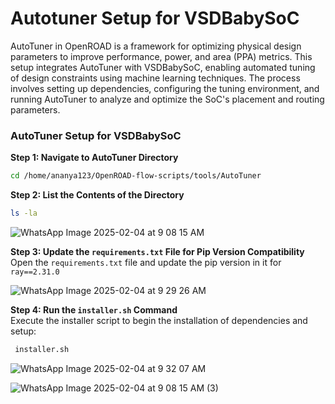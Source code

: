 # Autotuner Setup for VSDBabySoC
AutoTuner in OpenROAD is a framework for optimizing physical design parameters to improve performance, power, and area (PPA) metrics. This setup integrates AutoTuner with VSDBabySoC, enabling automated tuning of design constraints using machine learning techniques. The process involves setting up dependencies, configuring the tuning environment, and running AutoTuner to analyze and optimize the SoC's placement and routing parameters.




### **AutoTuner Setup for VSDBabySoC**

**Step 1: Navigate to AutoTuner Directory**
```bash
cd /home/ananya123/OpenROAD-flow-scripts/tools/AutoTuner
```

**Step 2: List the Contents of the Directory**
```bash
ls -la
```
![WhatsApp Image 2025-02-04 at 9 08 15 AM](https://github.com/user-attachments/assets/4aedab3d-5755-4629-9eda-4434872b4687)

**Step 3: Update the `requirements.txt` File for Pip Version Compatibility**  
Open the `requirements.txt` file and update the pip version in it for `ray==2.31.0` 

![WhatsApp Image 2025-02-04 at 9 29 26 AM](https://github.com/user-attachments/assets/6de9192f-5b33-44f0-89a5-5072e0f2a80c)



**Step 4: Run the `installer.sh` Command**  
Execute the installer script to begin the installation of dependencies and setup:
```bash
 installer.sh
```
![WhatsApp Image 2025-02-04 at 9 32 07 AM](https://github.com/user-attachments/assets/232507b3-24a8-45a9-9834-08ac5199faa2)

![WhatsApp Image 2025-02-04 at 9 08 15 AM (3)](https://github.com/user-attachments/assets/d453c992-cee4-42bc-915d-3c592e19a331)

